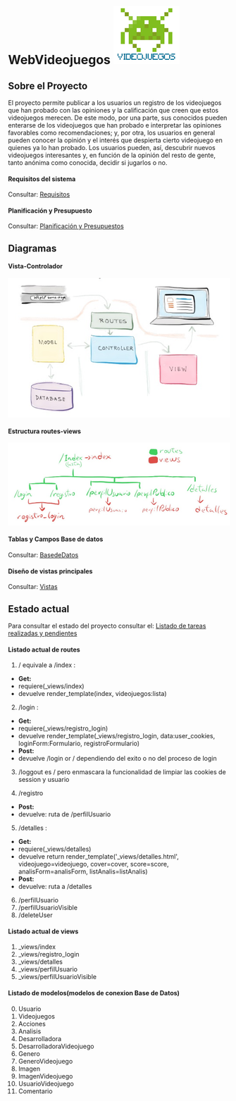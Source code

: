 # WebVideojuegos ![lgoWeb](https://github.com/UNIZAR-30226-2017-05/WebVideojuegos/blob/master/web/proySoftware/static/img/logo.jpg?raw=true)

## Sobre el Proyecto

El proyecto permite publicar a los usuarios un registro de los videojuegos que han probado con las opiniones y la calificación que creen que estos videojuegos merecen. De este modo, por una parte, sus conocidos pueden enterarse de los videojuegos que han probado e interpretar las opiniones favorables como recomendaciones; y, por otra, los usuarios en general pueden conocer la opinión y el interés que despierta cierto videojuego en quienes ya lo han probado. Los usuarios pueden, así, descubrir nuevos videojuegos interesantes y, en función de la opinión del resto de gente, tanto anónima como conocida, decidir si jugarlos o no.

#### Requisitos del sistema
Consultar:
[Requisitos](https://github.com/UNIZAR-30226-2017-05/WebVideojuegos/blob/master/otros/extras/Requisitos_WebVideojuegos.md)

#### Planificación y Presupuesto

Consultar:
[Planificación y Presupuestos](https://github.com/UNIZAR-30226-2017-05/WebVideojuegos/blob/master/otros/extras/planificacion_y_presupuesto.md)

## Diagramas
#### Vista-Controlador
 ![Modelo Vista-Controlador](https://github.com/UNIZAR-30226-2017-05/WebVideojuegos/blob/master/otros/img/m-v-controlador.jpg?raw=true)

#### Estructura routes-views
 ![Routes-Views](https://github.com/UNIZAR-30226-2017-05/WebVideojuegos/blob/master/otros/img/route-view.jpg?raw=true)
 
#### Tablas y Campos Base de datos
Consultar: 
[BasedeDatos](https://github.com/UNIZAR-30226-2017-05/WebVideojuegos/blob/master/otros/extras/BasedeDatos.md)

#### Diseño de vistas principales
Consultar:
[Vistas](https://github.com/UNIZAR-30226-2017-05/WebVideojuegos/blob/master/otros/extras/pantallas.md)

## Estado actual
Para consultar el estado del proyecto consultar el:
[Listado de tareas realizadas y pendientes](https://github.com/UNIZAR-30226-2017-05/WebVideojuegos/blob/master/web/TODO.md)

#### Listado actual de routes
1. / equivale a /index :
 * **Get:**
 * requiere(_views/index)
 * devuelve render_template(index, videojuegos:lista) 
 
2. /login : 
 * **Get:**
 * requiere(_views/registro_login)
 * devuelve render_template(_views/registro_login, data:user_cookies, loginForm:Formulario, registroFormulario) 
 * **Post:**
 * devuelve /login or / dependiendo del exito o no del proceso de login  
 
3. /loggout es / pero enmascara la funcionalidad de limpiar las cookies de session y usuario 

4. /registro
 * **Post:**
 * devuelve: ruta de /perfilUsuario
 
5. /detalles :
 * **Get:**
 * requiere(_views/detalles)
 * devuelve return render_template('_views/detalles.html', videojuego=videojuego, cover=cover, score=score, analisForm=analisForm, listAnalis=listAnalis)
 * **Post:**
 * devuelve: ruta a /detalles

6. /perfilUsuario
7. /perfilUsuarioVisible
8. /deleteUser

#### Listado actual de views
1. _views/index
2. _views/registro_login
3. _views/detalles
4. _views/perfilUsuario
5. _views/perfilUsuarioVisible

#### Listado de modelos(modelos de conexion Base de Datos)
0. Usuario
1. Videojuegos
2. Acciones
3. Analisis
4. Desarrolladora
5. DesarrolladoraVideojuego
6. Genero
7. GeneroVideojuego
8. Imagen
9. ImagenVideojuego
10. UsuarioVideojuego
11. Comentario
